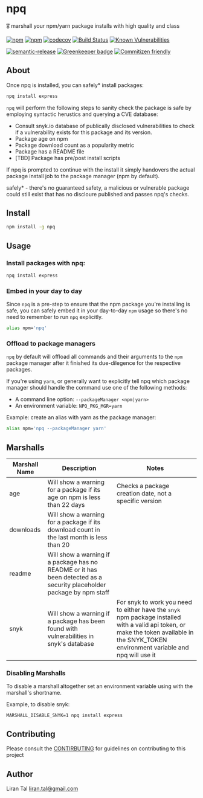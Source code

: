 
# npq

 🎖 marshall your npm/yarn package installs with high quality and class

[![npm](https://img.shields.io/npm/v/npq.svg)](https://www.npmjs.com/package/npq)
[![npm](https://img.shields.io/npm/l/npq.svg)](https://www.npmjs.com/package/npq)
[![codecov](https://codecov.io/gh/lirantal/npq/branch/master/graph/badge.svg)](https://codecov.io/gh/lirantal/npq)
[![Build Status](https://travis-ci.org/lirantal/npq.svg?branch=master)](https://travis-ci.org/lirantal/npq)
[![Known Vulnerabilities](https://snyk.io/test/github/lirantal/npq/badge.svg)](https://snyk.io/test/github/lirantal/npq)

[![semantic-release](https://img.shields.io/badge/%20%20%F0%9F%93%A6%F0%9F%9A%80-semantic--release-e10079.svg?style=flat)](https://github.com/semantic-release/semantic-release)
[![Greenkeeper badge](https://badges.greenkeeper.io/lirantal/npq.svg)](https://greenkeeper.io/)
[![Commitizen friendly](https://img.shields.io/badge/commitizen-friendly-brightgreen.svg)](http://commitizen.github.io/cz-cli/)


## About

Once npq is installed, you can safely* install packages:

```bash
npq install express
```

`npq` will perform the following steps to sanity check the package is safe by employing syntactic herustics and querying a CVE database:

* Consult snyk.io database of publically disclosed vulnerabilities to check if a vulnerability exists for this package and its version.
* Package age on npm
* Package download count as a popularity metric
* Package has a README file
* [TBD] Package has pre/post install scripts 

If npq is prompted to continue with the install it simply handovers the actual package install job to the package manager (npm by default).

safely* - there's no guaranteed safety, a malicious or vulnerable package could still exist that has no discloure published and passes npq's checks.

## Install

```bash
npm install -g npq
```

## Usage

### Install packages with npq:

```bash
npq install express
```

### Embed in your day to day

Since `npq` is a pre-step to ensure that the npm package you're installing is safe, you can safely embed it in your day-to-day `npm` usage so there's no need to remember to run `npq` explicitly.

```bash
alias npm='npq'
```

### Offload to package managers

`npq` by default will offload all commands and their arguments to the `npm` package manager after it finished its due-dilegence for the respective packages.

If you're using `yarn`, or generally want to explicitly tell npq which package manager should handle the command use one of the following methods:

* A command line option: `--packageManager <npm|yarn>`
* An environment variable: `NPQ_PKG_MGR=yarn`

Example: create an alias with yarn as the package manager:

```bash
alias npm='npq --packageManager yarn'
```

## Marshalls

| Marshall Name | Description | Notes
| --- | --- | --- 
| age | Will show a warning for a package if its age on npm is less than 22 days | Checks a package creation date, not a specific version
| downloads | Will show a warning for a package if its download count in the last month is less than 20
| readme | Will show a warning if a package has no README or it has been detected as a security placeholder package by npm staff
| snyk | Will show a warning if a package has been found with vulnerabilities in snyk's database | For snyk to work you need to either have the `snyk` npm package installed with a valid api token, or make the token available in the SNYK_TOKEN environment variable and npq will use it

### Disabling Marshalls

To disable a marshall altogether set an environment variable using with the marshall's shortname.

Example, to disable snyk:

```
MARSHALL_DISABLE_SNYK=1 npq install express
```

## Contributing

Please consult the [CONTIRBUTING](https://github.com/lirantal/npq/blob/master/CONTRIBUTING.md) for guidelines on contributing to this project

## Author
Liran Tal <liran.tal@gmail.com>
